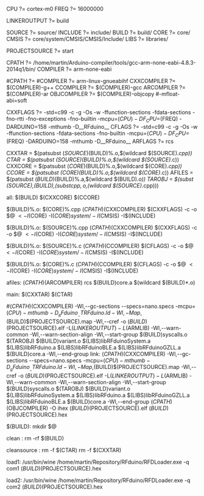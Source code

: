 CPU ?= cortex-m0
FREQ ?= 16000000

LINKEROUTPUT ?= build

SOURCE ?= source/
INCLUDE ?= include/
BUILD ?= build/
CORE ?= core/
CMSIS ?= core/system/CMSIS/CMSIS/Include/
LIBS ?= libraries/

PROJECTSOURCE ?= start

CPATH ?= /home/martin/Arduino-compiler/tools/gcc-arm-none-eabi-4.8.3-2014q1/bin/
COMPILER ?= arm-none-eabi

#CPATH ?=
#COMPILER ?= arm-linux-gnueabihf
CXXCOMPILER ?= $(COMPILER)-g++
CCOMPILER ?= $(COMPILER)-gcc
ARCOMPILER ?= $(COMPILER)-ar
OBJCOMPILER ?= $(COMPILER)-objcopy
#-mfloat-abi=soft

CXXFLAGS ?= -std=c99 -c -g -Os -w -ffunction-sections -fdata-sections -fno-rtti -fno-exceptions -fno-builtin -mcpu=$(CPU) -DF_CPU=$(FREQ) -DARDUINO=158 -mthumb -D__RFduino__
CFLAGS ?= -std=c99 -c -g -Os -w -ffunction-sections -fdata-sections -fno-builtin -mcpu=$(CPU) -DF_CPU=$(FREQ) -DARDUINO=158 -mthumb -D__RFduino__
ARFLAGS ?= rcs

CXXTAR =  $(patsubst $(SOURCE)%.cpp,$(BUILD)%.o,$(wildcard $(SOURCE)*.cpp))
CTAR =  $(patsubst $(SOURCE)%.c,$(BUILD)%.o,$(wildcard $(SOURCE)*.c))
CXXCORE = $(patsubst $(CORE)%.cpp,$(BUILD)%.o,$(wildcard $(CORE)*.cpp))
CCORE = $(patsubst $(CORE)%.c,$(BUILD)%.o,$(wildcard $(CORE)*.c))
AFILES = $(patsubst $(BUILD)%.o,$(BUILD)%.a,$(wildcard $(BUILD)*.o))
TAROBJ = $(subst $(SOURCE),$(BUILD),$(subst cpp,o,$(wildcard $(SOURCE)*.cpp)))


	
all: $(BUILD) $(CXXCORE) $(CCORE)
	
$(BUILD)%.o: $(CORE)%.cpp 
	$(CPATH)$(CXXCOMPILER) $(CXXFLAGS) -c -o $@ $< -I$(CORE) -I$(CORE)system/ -I$(CMSIS) -I$(INCLUDE)
	
$(BUILD)%.o: $(SOURCE)%.cpp 
	$(CPATH)$(CXXCOMPILER) $(CXXFLAGS) -c -o $@ $< -I$(CORE) -I$(CORE)system/ -I$(CMSIS) -I$(INCLUDE)

$(BUILD)%.o: $(SOURCE)%.c
	$(CPATH)$(CCOMPILER) $(CFLAGS) -c -o $@ $< -I$(CORE) -I$(CORE)system/ -I$(CMSIS) -I$(INCLUDE)
	
$(BUILD)%.o: $(CORE)%.c
	$(CPATH)$(CCOMPILER) $(CFLAGS) -c -o $@ $< -I$(CORE) -I$(CORE)system/ -I$(CMSIS) -I$(INCLUDE)
	
afiles:
	$(CPATH)$(ARCOMPILER) rcs $(BUILD)core.a $(wildcard $(BUILD)*.o)	

main: $(CXXTAR) $(CTAR)

#$(CPATH)$(CXXCOMPILER) -Wl,--gc-sections --specs=nano.specs -mcpu=$(CPU) -mthumb -D__RFduino__ -TRFduino.ld -Wl,-Map,$(BUILD)$(PROJECTSOURCE).map -Wl,--cref -o $(BUILD)$(PROJECTSOURCE).elf -L$(LINKEROUTPUT) -L$(ARMLIB) -Wl,--warn-common -Wl,--warn-section-align -Wl,--start-group $(BUILD)syscalls.o $(TAROBJ) $(BUILD)variant.o $(LIBS)libRFduinoSystem.a $(LIBS)libRFduino.a $(LIBS)libRFduinoBLE.a $(LIBS)libRFduinoGZLL.a $(BUILD)core.a -Wl,--end-group 
link:
	$(CPATH)$(CXXCOMPILER) -Wl,--gc-sections --specs=nano.specs -mcpu=$(CPU) -mthumb -D__RFduino__ -TRFduino.ld -Wl,-Map,$(BUILD)$(PROJECTSOURCE).map -Wl,--cref -o $(BUILD)$(PROJECTSOURCE).elf -L$(LINKEROUTPUT) -L$(ARMLIB) -Wl,--warn-common -Wl,--warn-section-align -Wl,--start-group $(BUILD)syscalls.o $(TAROBJ) $(BUILD)variant.o $(LIBS)libRFduinoSystem.a $(LIBS)libRFduino.a $(LIBS)libRFduinoGZLL.a $(LIBS)libRFduinoBLE.a $(BUILD)core.a -Wl,--end-group 
	$(CPATH)$(OBJCOMPILER) -O ihex $(BUILD)$(PROJECTSOURCE).elf $(BUILD)$(PROJECTSOURCE).hex 
	
$(BUILD):
	mkdir $@
	
clean :
	rm -rf $(BUILD)

cleansource :
	rm -f $(CTAR)
	rm -f $(CXXTAR)
	
load1:
	/usr/bin/wine /home/martin/Repository/RFduino/RFDLoader.exe -q com1 $(BUILD)$(PROJECTSOURCE).hex
	
load2:
	/usr/bin/wine /home/martin/Repository/RFduino/RFDLoader.exe -q com2 $(BUILD)$(PROJECTSOURCE).hex
